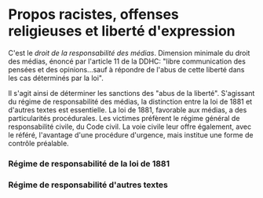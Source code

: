 # Propos racistes, offenses religieuses et liberté d'expression

C'est le _droit de la responsabilité des médias_. Dimension minimale du droit des médias, énoncé par l'article 11 de la DDHC: "libre communication des pensées et des opinions...sauf à répondre de l'abus de cette liberté dans les cas déterminés par la loi".

Il s'agit ainsi de déterminer les sanctions des "abus de la liberté". S'agissant du régime de responsabilité des médias, la distinction entre la loi de 1881 et d'autres textes est essentielle. La loi de 1881, favorable aux médias, a des particularités procédurales. Les victimes préfèrent le régime général de responsabilité civile, du Code civil. La voie civile leur offre également, avec le référé, l'avantage d'une procédure d'urgence, mais institue une forme de contrôle préalable.

### Régime de responsabilité de la loi de 1881

### Régime de responsabilité d'autres textes

